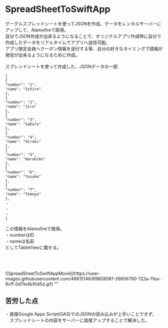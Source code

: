 # SpreadSheetToSwiftApp
グーグルスプレッドシートを使ってJSONを作成。データをレンタルサーバーにアップして、Alamofireで取得。
<br>
自分でJSON作成が出来るようになることで、オリジナルアプリ作成時に自分で作成したデータをリアルタイムでアプリへ送信可能。
<br>
アプリ限定会員へクーポン情報を送付する等、自分の好きなタイミングで情報が発信が出来るようになるために作成。 
<br>
<br>
スプレッドシートを使って作成した、JSONデータの一部

```
[
{
"number": "1",
"name": "Ichiro"
},
{
"number": "2",
"name": "Jiro"
},
{
"number": "3",
"name": "Saburo"
},
{
"number": "4",
"name": "Hiroki"
},
{
"number": "5",
"name": "Haruhiko"
},
{
"number": "6",
"name": "Yusuke"
},
{
"number": "7",
"name": "Tomoya"
},
・
・
・
]
```

この情報をAlamofireで取得。
<br>
・numberはID
<br>
・nameは名前
<br>
としてTableViewに載せる。

<br>
<br>
<br>
![SpreadSheetToSwiftAppMovie](https://user-images.githubusercontent.com/46615146/69808081-26606780-122a-11ea-9cff-0d11e4b10d5d.gif)
""
<br>


## 苦労した点
・直接Google Apps Script(GAS)でのJSONの読み込みが上手いことできず、
<br>
　スプレッドシートの内容をサーバーに直接アップすることで解決した。

